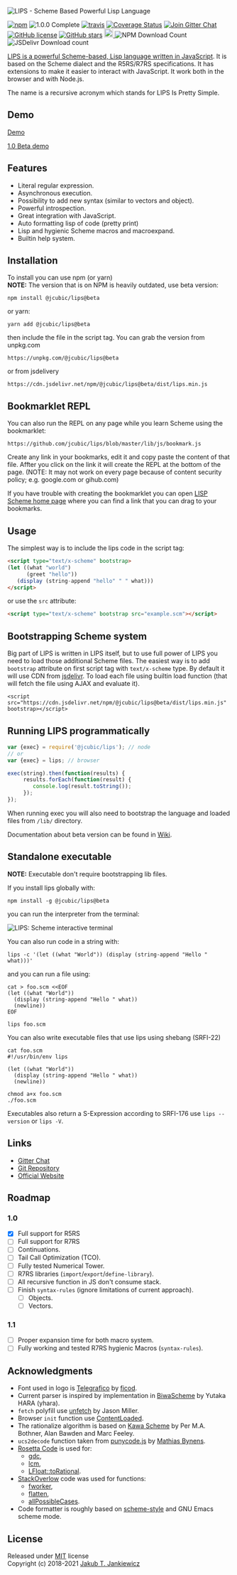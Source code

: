 ![LIPS - Scheme Based Powerful Lisp Language](https://github.com/jcubic/lips/blob/devel/assets/lips.svg?raw=true)

[![npm](https://img.shields.io/badge/npm-1.0.0%E2%80%93beta.12-blue.svg)](https://www.npmjs.com/package/@jcubic/lips)
![1.0.0 Complete](https://img.shields.io/github/milestones/progress-percent/jcubic/lips/1?label=1.0.0%20Complete)
[![travis](https://travis-ci.org/jcubic/lips.svg?branch=devel&7fa02c740e903c66a59a36272e7dbd93d2339db8)](https://travis-ci.org/jcubic/lips)
[![Coverage Status](https://coveralls.io/repos/github/jcubic/lips/badge.svg?branch=devel&a3a139eee91421821fbe40e312bdb04a)](https://coveralls.io/github/jcubic/lips?branch=devel)
[![Join Gitter Chat](https://badges.gitter.im/Join%20Chat.svg)](https://gitter.im/jcubic/lips)
[![GitHub license](https://img.shields.io/github/license/jcubic/lips.svg)](https://github.com/jcubic/lips/blob/master/LICENSE)
[![GitHub stars](https://img.shields.io/github/stars/jcubic/lips.svg?style=social&label=Star&maxAge=2592000)](https://GitHub.com/jcubic/lips/stargazers/)
<a href="https://twitter.com/intent/tweet?text=Powerful%20Scheme%20based%20lisp%20language%20written%20in%20JavaScript.%20It%20makes%20life%20easier%20by%20better%20interaction%20with%20JS.%20Use%20full%20power%20of%20JS%2C%20lisp%20and%20npm%20to%20create%20your%20applications%20via%20@lips_lang&url=https://github.com/jcubic/lips&hashtags=javascript,opensource,lisp,scheme,language,programming">
   <img src="https://github.com/jcubic/lips/blob/devel/assets/tweet-shield.svg?raw=true" alt="Tweet" height="20"/>
</a>
![NPM Download Count](https://img.shields.io/npm/dm/@jcubic/lips)
![JSDelivr Download count](https://img.shields.io/jsdelivr/npm/hm/@jcubic/lips)

[LIPS is a powerful Scheme-based, Lisp language written in JavaScript](https://lips.js.org).
It is based on the Scheme dialect and the R5RS/R7RS specifications. It has extensions to make it easier
to interact with JavaScript. It work both in the browser and with Node.js.

The name is a recursive acronym which stands for LIPS Is Pretty Simple.

## Demo

[Demo](https://lips.js.org/#demo)

[1.0 Beta demo](https://lips.js.org/beta.html)

## Features

* Literal regular expression.
* Asynchronous execution.
* Possibility to add new syntax (similar to vectors and object).
* Powerful introspection.
* Great integration with JavaScript.
* Auto formatting lisp of code (pretty print)
* Lisp and hygienic Scheme macros and macroexpand.
* Builtin help system.

## Installation

To install you can use npm (or yarn)<br/>
**NOTE:** The version that is on NPM is heavily outdated, use beta version:


```
npm install @jcubic/lips@beta
```

or yarn:

```
yarn add @jcubic/lips@beta
```

then include the file in the script tag. You can grab the version from unpkg.com

```
https://unpkg.com/@jcubic/lips@beta
```

or from jsdelivery

```
https://cdn.jsdelivr.net/npm/@jcubic/lips@beta/dist/lips.min.js
```

## Bookmarklet REPL


You can also run the REPL on any page while you learn Scheme using the bookmarklet:

```
https://github.com/jcubic/lips/blob/master/lib/js/bookmark.js
```

Create any link in your bookmarks, edit it and copy paste the content of that file.
Affter you click on the link it will create the REPL at the bottom of the page.
(NOTE: It may not work on every page because of content security policy;
e.g. google.com or gihub.com)

If you have trouble with creating the bookmarklet you can open
[LISP Scheme home page](https://lips.js.org/#bookmark) where you can
find a link that you can drag to your bookmarks.

## Usage

The simplest way is to include the lips code in the script tag:

```html
<script type="text/x-scheme" bootstrap>
(let ((what "world")
      (greet "hello"))
   (display (string-append "hello" " " what)))
</script>
```

or use the `src` attribute:

```html
<script type="text/x-scheme" bootstrap src="example.scm"></script>
```

## Bootstrapping Scheme system

Big part of LIPS is written in LIPS itself, but to use full power of LIPS you need
to load those additional Scheme files. The easiest way is to add `bootstrap` attribute
on first script tag with `text/x-scheme` type. By default it will use CDN from
[jsdelivr](https://www.jsdelivr.com/). To load each file using builtin load function
(that will fetch the file using AJAX and evaluate it).

```
<script src="https://cdn.jsdelivr.net/npm/@jcubic/lips@beta/dist/lips.min.js" bootstrap></script>
```

## Running LIPS programmatically

```javascript
var {exec} = require('@jcubic/lips'); // node
// or
var {exec} = lips; // browser

exec(string).then(function(results) {
     results.forEach(function(result) {
        console.log(result.toString());
     });
});
```

When running exec you will also need to bootstrap the language and loaded files from `/lib/` directory.

Documentation about beta version can be found in
[Wiki](https://github.com/jcubic/lips/wiki/v1.0.0).

## Standalone executable

**NOTE:** Executable don't require bootstrapping lib files.

If you install lips globally with:

```
npm install -g @jcubic/lips@beta
```

you can run the interpreter from the terminal:

![LIPS: Scheme interactive terminal](https://github.com/jcubic/lips/blob/devel/assets/screencast.gif?raw=true)


You can also run code in a string with:

```
lips -c '(let ((what "World")) (display (string-append "Hello " what)))'
```

and you can run a file using:

```
cat > foo.scm <<EOF
(let ((what "World"))
  (display (string-append "Hello " what))
  (newline))
EOF

lips foo.scm
```

You can also write executable files that use lips using shebang (SRFI-22)

```
cat foo.scm
#!/usr/bin/env lips

(let ((what "World"))
  (display (string-append "Hello " what))
  (newline))

chmod a+x foo.scm
./foo.scm
```

Executables also return a S-Expression according to SRFI-176 use `lips --version` or `lips -V`.

## Links
* [Gitter Chat](https://gitter.im/jcubic/lips)
* [Git Repository](https://github.com/jcubic/lips)
* [Official Website](https://lips.js.org/)

## Roadmap

### 1.0
- [x] Full support for R5RS
- [ ] Full support for R7RS
- [ ] Continuations.
- [ ] Tail Call Optimization (TCO).
- [ ] Fully tested Numerical Tower.
- [ ] R7RS libraries (`import`/`export`/`define-library`).
- [ ] All recursive function in JS don't consume stack.
- [ ] Finish `syntax-rules` (ignore limitations of current approach).
  - [ ] Objects.
  - [ ] Vectors.

### 1.1
- [ ] Proper expansion time for both macro system.
- [ ] Fully working and tested R7RS hygienic Macros (`syntax-rules`).

## Acknowledgments
* Font used in logo is [Telegrafico](https://www.dafont.com/telegrafico.font) by [ficod](https://www.deviantart.com/ficod).
* Current parser is inspired by implementation in [BiwaScheme](https://www.biwascheme.org/) by Yutaka HARA (yhara).
* `fetch` polyfill use [unfetch](https://github.com/developit/unfetch) by Jason Miller.
* Browser `init` function use [ContentLoaded](http://javascript.nwbox.com/ContentLoaded/).
* The rationalize algorithm is based on [Kawa Scheme](https://www.gnu.org/software/kawa/index.html) by Per M.A. Bothner, Alan Bawden and Marc Feeley.
* `ucs2decode` function taken from [punycode.js](https://github.com/bestiejs/punycode.js) by [Mathias Bynens](https://mathiasbynens.be/).
* [Rosetta Code](https://rosettacode.org/) is used for:
  * [gdc](https://rosettacode.org/wiki/Greatest_common_divisor#JavaScript),
  * [lcm](https://rosettacode.org/wiki/Least_common_multiple#JavaScript),
  * [LFloat::toRational](https://rosettacode.org/wiki/Convert_decimal_number_to_rational).
* [StackOverlow](https://stackoverflow.com) code was used for functions:
  * [fworker](https://stackoverflow.com/a/10372280/387194),
  * [flatten](https://stackoverflow.com/a/27282907/387194),
  * [allPossibleCases](https://stackoverflow.com/a/4331218/387194).
* Code formatter is roughly based on [scheme-style](http://community.schemewiki.org/?scheme-style) and GNU Emacs scheme mode.

## License

Released under [MIT](http://opensource.org/licenses/MIT) license<br/>
Copyright (c) 2018-2021 [Jakub T. Jankiewicz](https://jcubic.pl/jakub-jankiewicz)
